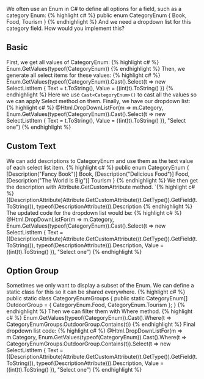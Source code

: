 We often use an Enum in C# to define all options for a field, such as a category Enum:
{% highlight c# %}
public enum CategoryEnum
{
    Book,
    Food,
    Tourism
}
{% endhighlight %}
And we need a dropdown list for this category field. How would you implement this?

## Basic
First, we get all values of CategoryEnum:
{% highlight c# %}
Enum.GetValues(typeof(CategoryEnum))
{% endhighlight %}
Then, we generate all select items for these values:
{% highlight c# %}
Enum.GetValues(typeof(CategoryEnum)).Cast<CategoryEnum>().Select(t => new SelectListItem { Text = t.ToString(), Value = ((int)t).ToString() })
{% endhighlight %}
Here we use `Cast<CategoryEnum>()` to cast all the values so we can apply Select method on them.
Finally, we have our dropdown list:
{% highlight c# %}
@Html.DropDownListFor(m => m.Category, Enum.GetValues(typeof(CategoryEnum)).Cast<CategoryEnum>().Select(t => new SelectListItem { Text = t.ToString(), Value = ((int)t).ToString() }), "Select one")
{% endhighlight %}

## Custom Text
We can add descriptions to CategoryEnum and use them as the text value of each select list item.
{% highlight c# %}
public enum CategoryEnum
{
    [Description("Fancy Book")]
    Book,
    [Description("Delicious Food")]
    Food,
    [Description("The World Is Big")]
    Tourism
}
{% endhighlight %}
We then get the description with Attribute.GetCustomAttribute method.
`{% highlight c# %}
((DescriptionAttribute)Attribute.GetCustomAttribute((t.GetType()).GetField(t.ToString()), typeof(DescriptionAttribute))).Description
{% endhighlight %}
The updated code for the dropdown list would be:
{% highlight c# %}
@Html.DropDownListFor(m => m.Category, Enum.GetValues(typeof(CategoryEnum)).Cast<CategoryEnum>().Select(t => new SelectListItem { Text = ((DescriptionAttribute)Attribute.GetCustomAttribute((t.GetType()).GetField(t.ToString()), typeof(DescriptionAttribute))).Description, Value = ((int)t).ToString() }), "Select one")
{% endhighlight %}

## Option Group
Sometimes we only want to display a subset of the Enum. We can define a static class for this so it can be shared everywhere.
{% highlight c# %}
public static class CategoryEnumGroups
{
    public static CategoryEnum[] OutdoorGroup = { CategoryEnum.Food, CategoryEnum.Tourism };
}
{% endhighlight %}
Then we can filter them with Where method.
{% highlight c# %}
Enum.GetValues(typeof(CategoryEnum)).Cast<CategoryEnum>().Where(t => CategoryEnumGroups.OutdoorGroup.Contains(t))
{% endhighlight %}
Final dropdown list code:
{% highlight c# %}
@Html.DropDownListFor(m => m.Category, Enum.GetValues(typeof(CategoryEnum)).Cast<CategoryEnum>().Where(t => CategoryEnumGroups.OutdoorGroup.Contains(t)).Select(t => new SelectListItem { Text = ((DescriptionAttribute)Attribute.GetCustomAttribute((t.GetType()).GetField(t.ToString()), typeof(DescriptionAttribute))).Description, Value = ((int)t).ToString() }), "Select one")
{% endhighlight %}